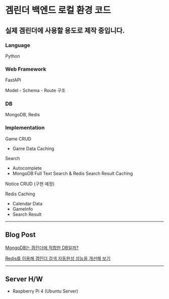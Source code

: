 # 겜린더 백엔드 로컬 환경 코드
## 실제 겜린더에 사용할 용도로 제작 중입니다.

### Language
Python

### Web Framework
FastAPI

Model - Schema - Route 구조

### DB
MongoDB, Redis

### Implementation
Game CRUD
- Game Data Caching

Search
- Autocomplete
- MongoDB Full Text Search & Redis Search Result Caching

Notice CRUD (구현 예정)

Redis Caching
- Calendar Data
- GameInfo
- Search Result

------

## Blog Post
[MongoDB는 겜린더에 적합한 DB일까?](https://velog.io/@grit_munhyeok/겜린더-백엔드-문제-인식과-문제-해결을-위한-조사)

[Redis를 이용해 겜린더 검색 자동완성 성능을 개선해 보기](https://velog.io/@grit_munhyeok/겜린더-검색-자동완성-성능을-개선해-보기)

------

## Server H/W
- Raspberry Pi 4 (Ubuntu Server)